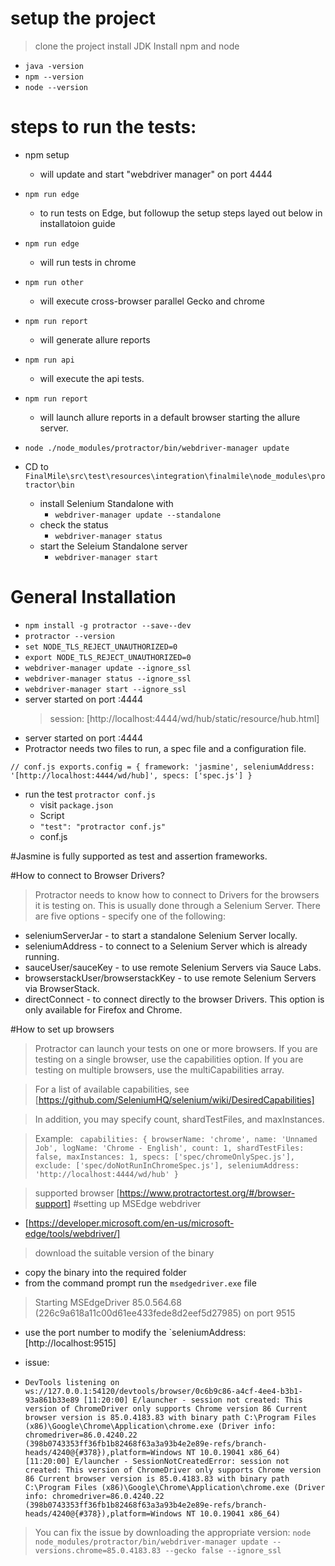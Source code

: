 # setup the project
> clone the project
> install JDK
> Install npm and node
- `java -version`
- `npm --version`
- `node --version`

# steps to run the tests:
- npm setup
    - will update and start "webdriver manager" on port 4444
- `npm run edge`
    - to run tests on Edge, but followup the setup steps layed out below in installatoion guide
- `npm run edge`
    - will run tests in chrome
- `npm run other`
    - will execute cross-browser parallel Gecko and chrome
- `npm run report`
    - will generate allure reports
- `npm run api`
    - will execute the api tests. 
- `npm run report`
    - will launch allure reports in a default browser starting the allure server.

- `node ./node_modules/protractor/bin/webdriver-manager update`
- CD to `FinalMile\src\test\resources\integration\finalmile\node_modules\protractor\bin`
    - install Selenium Standalone with 
        - `webdriver-manager update --standalone`
    - check the status 
        - `webdriver-manager status`
    - start the Seleium Standalone server
        - `webdriver-manager start`

# General Installation 

- `npm install -g protractor --save--dev`
- `protractor --version`
- `set NODE_TLS_REJECT_UNAUTHORIZED=0`
- `export NODE_TLS_REJECT_UNAUTHORIZED=0`
- `webdriver-manager update --ignore_ssl`
- `webdriver-manager status --ignore_ssl`
- `webdriver-manager start --ignore_ssl`
- server started on port :4444
  > session: [http://localhost:4444/wd/hub/static/resource/hub.html]
- server started on port :4444
- Protractor needs two files to run, a spec file and a configuration file.

 ``// conf.js
   exports.config = {
   framework: 'jasmine',
   seleniumAddress: '[http://localhost:4444/wd/hub]',
   specs: ['spec.js']
   }``

- run the test `protractor conf.js`
    * visit `package.json`
    * Script
    * `"test": "protractor conf.js"`
    * conf.js

#Jasmine is fully supported as test and assertion frameworks.

#How to connect to Browser Drivers?

> Protractor needs to know how to connect to Drivers for the browsers
> it is testing on. This is usually done through a Selenium Server.
> There are five options - specify one of the following:

- seleniumServerJar - to start a standalone Selenium Server locally.
- seleniumAddress - to connect to a Selenium Server which is already
  running.
- sauceUser/sauceKey - to use remote Selenium Servers via Sauce Labs.
- browserstackUser/browserstackKey - to use remote Selenium Servers via
  BrowserStack.
- directConnect - to connect directly to the browser Drivers.
  This option is only available for Firefox and Chrome.

#How to set up browsers

> Protractor can launch your tests on one or more browsers. If you are
> testing on a single browser, use the capabilities option. If you are
> testing on multiple browsers, use the multiCapabilities array.

> For a list of available capabilities, see
> [https://github.com/SeleniumHQ/selenium/wiki/DesiredCapabilities]

> In addition, you may specify count, shardTestFiles, and maxInstances.

> Example:
`` capabilities: {
 browserName: 'chrome',
 name: 'Unnamed Job',
 logName: 'Chrome - English',
 count: 1,
 shardTestFiles: false,
 maxInstances: 1,
 specs: ['spec/chromeOnlySpec.js'],
 exclude: ['spec/doNotRunInChromeSpec.js'],
 seleniumAddress: 'http://localhost:4444/wd/hub'
 }``

> supported browser [https://www.protractortest.org/#/browser-support]
#setting up MSEdge webdriver
- [https://developer.microsoft.com/en-us/microsoft-edge/tools/webdriver/]
> download the suitable version of the binary
- copy the binary into the required folder
- from the command prompt run the `msedgedriver.exe` file
> Starting MSEdgeDriver 85.0.564.68 (226c9a618a11c00d61ee433fede8d2eef5d27985) on port 9515
- use the port number to modify the 
`seleniumAddress: [http://localhost:9515]



- issue:
- ``DevTools listening on ws://127.0.0.1:54120/devtools/browser/0c6b9c86-a4cf-4ee4-b3b1-93a861b33e89
[11:20:00] E/launcher - session not created: This version of ChromeDriver only supports Chrome version 86
Current browser version is 85.0.4183.83 with binary path C:\Program Files (x86)\Google\Chrome\Application\chrome.exe
  (Driver info: chromedriver=86.0.4240.22 (398b0743353ff36fb1b82468f63a3a93b4e2e89e-refs/branch-heads/4240@{#378}),platform=Windows NT 10.0.19041 x86_64)
[11:20:00] E/launcher - SessionNotCreatedError: session not created: This version of ChromeDriver only supports Chrome version 86
Current browser version is 85.0.4183.83 with binary path C:\Program Files (x86)\Google\Chrome\Application\chrome.exe
  (Driver info: chromedriver=86.0.4240.22 (398b0743353ff36fb1b82468f63a3a93b4e2e89e-refs/branch-heads/4240@{#378}),platform=Windows NT 10.0.19041 x86_64)
  ``


> You can fix the issue by downloading the appropriate version: 
``node node_modules/protractor/bin/webdriver-manager update --versions.chrome=85.0.4183.83 --gecko false --ignore_ssl``

